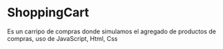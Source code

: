 # ShoppingCart
Es un carripo de compras donde simulamos el agregado de productos de compras, uso de JavaScript, Html, Css
